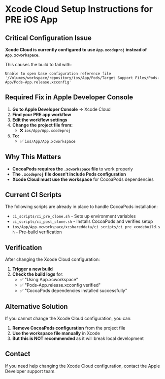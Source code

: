 # Xcode Cloud Setup Instructions for PRE iOS App

## Critical Configuration Issue

**Xcode Cloud is currently configured to use `App.xcodeproj` instead of `App.xcworkspace`.**

This causes the build to fail with:
```
Unable to open base configuration reference file '/Volumes/workspace/repository/ios/App/Pods/Target Support Files/Pods-App/Pods-App.release.xcconfig'
```

## Required Fix in Apple Developer Console

1. **Go to Apple Developer Console** → Xcode Cloud
2. **Find your PRE app workflow**
3. **Edit the workflow settings**
4. **Change the project file from:**
   - ❌ `ios/App/App.xcodeproj`
5. **To:**
   - ✅ `ios/App/App.xcworkspace`

## Why This Matters

- **CocoaPods requires the `.xcworkspace` file** to work properly
- **The `.xcodeproj` file doesn't include Pods configuration**
- **Xcode Cloud must use the workspace** for CocoaPods dependencies

## Current CI Scripts

The following scripts are already in place to handle CocoaPods installation:

- `ci_scripts/ci_pre_clone.sh` - Sets up environment variables
- `ci_scripts/ci_post_clone.sh` - Installs CocoaPods and verifies setup
- `ios/App/App.xcworkspace/xcshareddata/ci_scripts/ci_pre_xcodebuild.sh` - Pre-build verification

## Verification

After changing the Xcode Cloud configuration:

1. **Trigger a new build**
2. **Check the build logs** for:
   - ✅ "Using App.xcworkspace"
   - ✅ "Pods-App.release.xcconfig verified"
   - ✅ "CocoaPods dependencies installed successfully"

## Alternative Solution

If you cannot change the Xcode Cloud configuration, you can:

1. **Remove CocoaPods configuration** from the project file
2. **Use the workspace file manually** in Xcode
3. **But this is NOT recommended** as it will break local development

## Contact

If you need help changing the Xcode Cloud configuration, contact the Apple Developer support team.

